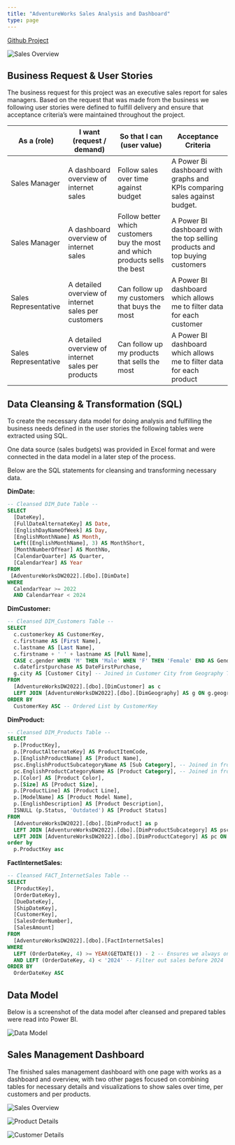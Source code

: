 ```yaml
---
title: "AdventureWorks Sales Analysis and Dashboard"
type: page
---
```


[Github Project](https://github.com/GerMP21/AdventureWorks-Sales-Analysis)

![Sales Overview](/images/adventureworks/salesoverview.png "Sales Overview")

## Business Request & User Stories
The business request for this project was an executive sales report for sales managers. Based on the request that was made from the business we following user stories were defined to fulfill delivery and ensure that acceptance criteria’s were maintained throughout the project.

|     As a (role)      |              I want (request / demand)              |                          So that I can (user value)                          |                             Acceptance Criteria                             |
| -------------------- | --------------------------------------------------- | ---------------------------------------------------------------------------- | --------------------------------------------------------------------------- |
| Sales Manager        | A dashboard overview of internet sales              | Follow sales over time against budget                                        | A Power Bi dashboard with graphs and KPIs comparing sales against budget.   |
| Sales Manager        | A dashboard overview of internet sales              | Follow better which customers buy the most and which products sells the best | A Power BI dashboard with the top selling products and top buying customers |
| Sales Representative | A detailed overview of internet sales per customers | Can follow up my customers that buys the most                                | A Power BI dashboard which allows me to filter data for each customer       |
| Sales Representative | A detailed overview of internet sales per products  | Can follow up my products that sells the most                                | A Power BI dashboard which allows me to filter data for each product        |

## Data Cleansing & Transformation (SQL)
To create the necessary data model for doing analysis and fulfilling the business needs defined in the user stories the following tables were extracted using SQL.

One data source (sales budgets) was provided in Excel format and were connected in the data model in a later step of the process.

Below are the SQL statements for cleansing and transforming necessary data.

**DimDate:**
``` sql
-- Cleansed DIM_Date Table --
SELECT 
  [DateKey], 
  [FullDateAlternateKey] AS Date, 
  [EnglishDayNameOfWeek] AS Day, 
  [EnglishMonthName] AS Month, 
  Left([EnglishMonthName], 3) AS MonthShort,
  [MonthNumberOfYear] AS MonthNo, 
  [CalendarQuarter] AS Quarter, 
  [CalendarYear] AS Year
FROM 
 [AdventureWorksDW2022].[dbo].[DimDate]
WHERE 
  CalendarYear >= 2022
  AND CalendarYear < 2024
```

**DimCustomer:**
``` sql
-- Cleansed DIM_Customers Table --
SELECT 
  c.customerkey AS CustomerKey, 
  c.firstname AS [First Name], 
  c.lastname AS [Last Name], 
  c.firstname + ' ' + lastname AS [Full Name],
  CASE c.gender WHEN 'M' THEN 'Male' WHEN 'F' THEN 'Female' END AS Gender,
  c.datefirstpurchase AS DateFirstPurchase, 
  g.city AS [Customer City] -- Joined in Customer City from Geography Table
FROM 
  [AdventureWorksDW2022].[dbo].[DimCustomer] as c
  LEFT JOIN [AdventureWorksDW2022].[dbo].[DimGeography] AS g ON g.geographykey = c.geographykey 
ORDER BY 
  CustomerKey ASC -- Ordered List by CustomerKey
```

**DimProduct:**
``` sql
-- Cleansed DIM_Products Table --
SELECT 
  p.[ProductKey], 
  p.[ProductAlternateKey] AS ProductItemCode, 
  p.[EnglishProductName] AS [Product Name], 
  psc.EnglishProductSubcategoryName AS [Sub Category], -- Joined in from Sub Category Table
  pc.EnglishProductCategoryName AS [Product Category], -- Joined in from Category Table
  p.[Color] AS [Product Color], 
  p.[Size] AS [Product Size], 
  p.[ProductLine] AS [Product Line], 
  p.[ModelName] AS [Product Model Name], 
  p.[EnglishDescription] AS [Product Description], 
  ISNULL (p.Status, 'Outdated') AS [Product Status] 
FROM 
  [AdventureWorksDW2022].[dbo].[DimProduct] as p
  LEFT JOIN [AdventureWorksDW2022].[dbo].[DimProductSubcategory] AS psc ON psc.ProductSubcategoryKey = p.ProductSubcategoryKey 
  LEFT JOIN [AdventureWorksDW2022].[dbo].[DimProductCategory] AS pc ON psc.ProductCategoryKey = pc.ProductCategoryKey 
order by 
  p.ProductKey asc
```

**FactInternetSales:**
``` sql
-- Cleansed FACT_InternetSales Table --
SELECT 
  [ProductKey], 
  [OrderDateKey], 
  [DueDateKey], 
  [ShipDateKey], 
  [CustomerKey], 
  [SalesOrderNumber], 
  [SalesAmount]
FROM 
  [AdventureWorksDW2022].[dbo].[FactInternetSales]
WHERE 
  LEFT (OrderDateKey, 4) >= YEAR(GETDATE()) - 2 -- Ensures we always only bring two years of date from extraction
  AND LEFT (OrderDateKey, 4) < '2024' -- Filter out sales before 2024
ORDER BY
  OrderDateKey ASC
```

## Data Model
Below is a screenshot of the data model after cleansed and prepared tables were read into Power BI.

![Data Model](/images/adventureworks/datamodel.png "Data Model")

## Sales Management Dashboard
The finished sales management dashboard with one page with works as a dashboard and overview, with two other pages focused on combining tables for necessary details and visualizations to show sales over time, per customers and per products.

![Sales Overview](/images/adventureworks/salesoverview.png "Sales Overview")

![Product Details](/images/adventureworks/productdetails.png "Product Details")

![Customer Details](/images/adventureworks/customerdetails.png "Customer Details")